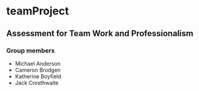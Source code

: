 # teamProject  
## Assessment for Team Work and Professionalism  
### Group members  
* Michael Anderson  
* Cameron Brodgen  
* Katherine Boyfield  
* Jack Crosthwaite  
